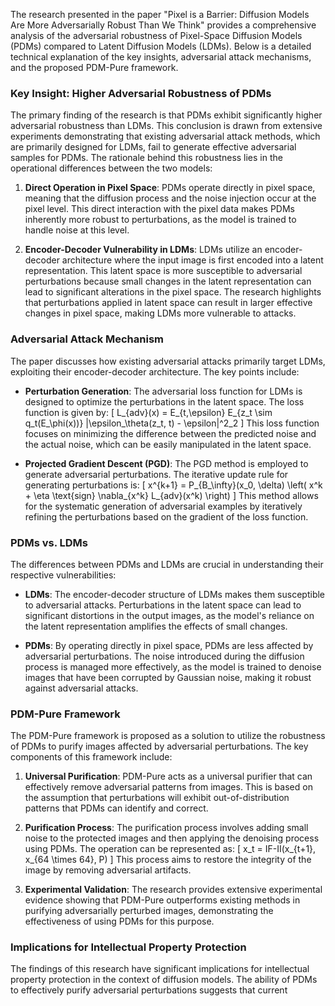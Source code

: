 The research presented in the paper "Pixel is a Barrier: Diffusion Models Are More Adversarially Robust Than We Think" provides a comprehensive analysis of the adversarial robustness of Pixel-Space Diffusion Models (PDMs) compared to Latent Diffusion Models (LDMs). Below is a detailed technical explanation of the key insights, adversarial attack mechanisms, and the proposed PDM-Pure framework.

### Key Insight: Higher Adversarial Robustness of PDMs

The primary finding of the research is that PDMs exhibit significantly higher adversarial robustness than LDMs. This conclusion is drawn from extensive experiments demonstrating that existing adversarial attack methods, which are primarily designed for LDMs, fail to generate effective adversarial samples for PDMs. The rationale behind this robustness lies in the operational differences between the two models:

1. **Direct Operation in Pixel Space**: PDMs operate directly in pixel space, meaning that the diffusion process and the noise injection occur at the pixel level. This direct interaction with the pixel data makes PDMs inherently more robust to perturbations, as the model is trained to handle noise at this level.

2. **Encoder-Decoder Vulnerability in LDMs**: LDMs utilize an encoder-decoder architecture where the input image is first encoded into a latent representation. This latent space is more susceptible to adversarial perturbations because small changes in the latent representation can lead to significant alterations in the pixel space. The research highlights that perturbations applied in latent space can result in larger effective changes in pixel space, making LDMs more vulnerable to attacks.

### Adversarial Attack Mechanism

The paper discusses how existing adversarial attacks primarily target LDMs, exploiting their encoder-decoder architecture. The key points include:

- **Perturbation Generation**: The adversarial loss function for LDMs is designed to optimize the perturbations in the latent space. The loss function is given by:
  \[
  L_{adv}(x) = E_{t,\epsilon} E_{z_t \sim q_t(E_\phi(x))} \|\epsilon_\theta(z_t, t) - \epsilon\|^2_2
  \]
  This loss function focuses on minimizing the difference between the predicted noise and the actual noise, which can be easily manipulated in the latent space.

- **Projected Gradient Descent (PGD)**: The PGD method is employed to generate adversarial perturbations. The iterative update rule for generating perturbations is:
  \[
  x^{k+1} = P_{B_\infty}(x_0, \delta) \left( x^k + \eta \text{sign} \nabla_{x^k} L_{adv}(x^k) \right)
  \]
  This method allows for the systematic generation of adversarial examples by iteratively refining the perturbations based on the gradient of the loss function.

### PDMs vs. LDMs

The differences between PDMs and LDMs are crucial in understanding their respective vulnerabilities:

- **LDMs**: The encoder-decoder structure of LDMs makes them susceptible to adversarial attacks. Perturbations in the latent space can lead to significant distortions in the output images, as the model's reliance on the latent representation amplifies the effects of small changes.

- **PDMs**: By operating directly in pixel space, PDMs are less affected by adversarial perturbations. The noise introduced during the diffusion process is managed more effectively, as the model is trained to denoise images that have been corrupted by Gaussian noise, making it robust against adversarial attacks.

### PDM-Pure Framework

The PDM-Pure framework is proposed as a solution to utilize the robustness of PDMs to purify images affected by adversarial perturbations. The key components of this framework include:

1. **Universal Purification**: PDM-Pure acts as a universal purifier that can effectively remove adversarial patterns from images. This is based on the assumption that perturbations will exhibit out-of-distribution patterns that PDMs can identify and correct.

2. **Purification Process**: The purification process involves adding small noise to the protected images and then applying the denoising process using PDMs. The operation can be represented as:
   \[
   x_t = IF-II(x_{t+1}, x_{64 \times 64}, P)
   \]
   This process aims to restore the integrity of the image by removing adversarial artifacts.

3. **Experimental Validation**: The research provides extensive experimental evidence showing that PDM-Pure outperforms existing methods in purifying adversarially perturbed images, demonstrating the effectiveness of using PDMs for this purpose.

### Implications for Intellectual Property Protection

The findings of this research have significant implications for intellectual property protection in the context of diffusion models. The ability of PDMs to effectively purify adversarial perturbations suggests that current